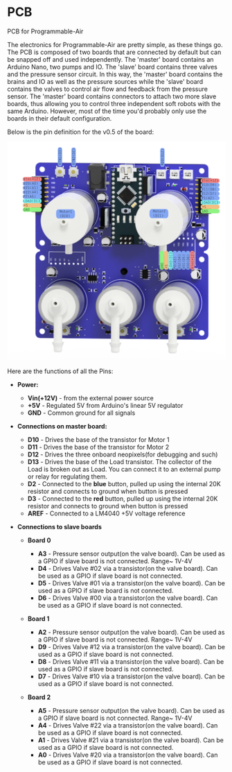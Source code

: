 # PCB

PCB for Programmable-Air

The electronics for Programmable-Air are pretty simple, as these things go. The PCB is composed of two boards that are connected by default but can be snapped off and used independently. The 'master' board contains an Arduino Nano, two pumps and IO. The 'slave' board contains three valves and the pressure sensor circuit. In this way, the 'master' board contains the brains and IO as well as the pressure sources while the 'slave' board contains the valves to control air flow and feedback from the pressure sensor. The 'master' board contains connectors to attach two more slave boards, thus allowing you to control three independent soft robots with the same Arduino. However, most of the time you'd probably only use the boards in their default configuration.

Below is the pin definition for the v0.5 of the board:

![Programmable-Air PCB v0.5 Pin Definitions](https://github.com/Programmable-Air/PCB/blob/master/programmable-air-v0.5/pinDefinitions.png)

Here are the functions of all the Pins:

* __Power:__
	* __Vin(+12V)__ - from the external power source
	* __+5V__ - Regulated 5V from Arduino's linear 5V regulator
	* __GND__ - Common ground for all signals

* __Connections on master board:__
	* __D10__ - Drives the base of the transistor for Motor 1
	* __D11__ - Drives the base of the transistor for Motor 2
	* __D12__ - Drives the three onboard neopixels(for debugging and such)
	* __D13__ - Drives the base of the Load transistor. The collector of the Load is broken out as Load. You can connect it to an external pump or relay for regulating them.
	* __D2__ - Connected to the __blue__ button, pulled up using the internal 20K resistor and connects to ground when button is pressed
	* __D3__ - Connected to the __red__ button, pulled up using the internal 20K resistor and connects to ground when button is pressed
	* __AREF__ - Connected to a LM4040 +5V voltage reference

* __Connections to slave boards__
	* __Board 0__
		* __A3__ - Pressure sensor output(on the valve board). Can be used as a GPIO if slave board is not connected. Range~ 1V-4V
		* __D4__ - Drives Valve #02 via a transistor(on the valve board). Can be used as a GPIO if slave board is not connected.
		* __D5__ - Drives Valve #01 via a transistor(on the valve board). Can be used as a GPIO if slave board is not connected.
		* __D6__ - Drives Valve #00 via a transistor(on the valve board). Can be used as a GPIO if slave board is not connected.

	* __Board 1__
		 * __A2__ - Pressure sensor output(on the valve board). Can be used as a GPIO if slave board is not connected. Range~ 1V-4V
		 * __D9__ - Drives Valve #12 via a transistor(on the valve board). Can be used as a GPIO if slave board is not connected.
		 * __D8__ - Drives Valve #11 via a transistor(on the valve board). Can be used as a GPIO if slave board is not connected.
		 * __D7__ - Drives Valve #10 via a transistor(on the valve board). Can be used as a GPIO if slave board is not connected.

	* __Board 2__
		 * __A5__ - Pressure sensor output(on the valve board). Can be used as a GPIO if slave board is not connected. Range~ 1V-4V
		 * __A4__ - Drives Valve #22 via a transistor(on the valve board). Can be used as a GPIO if slave board is not connected.
		 * __A1__ - Drives Valve #21 via a transistor(on the valve board). Can be used as a GPIO if slave board is not connected.
		 * __A0__ - Drives Valve #20 via a transistor(on the valve board). Can be used as a GPIO if slave board is not connected.

